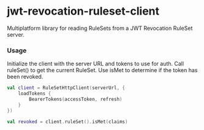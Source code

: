 # jwt-revocation-ruleset-client

Multiplatform library for reading RuleSets from a JWT Revocation RuleSet server.

### Usage

Initialize the client with the server URL and tokens to use for auth.   Call ruleSet() to get the current RuleSet.  Use isMet to determine if the token has been revoked.

```kotlin
val client = RuleSetHttpClient(serverUrl, {
    loadTokens {
        BearerTokens(accessToken, refresh)
    }
})

val revoked = client.ruleSet().isMet(claims)
```
